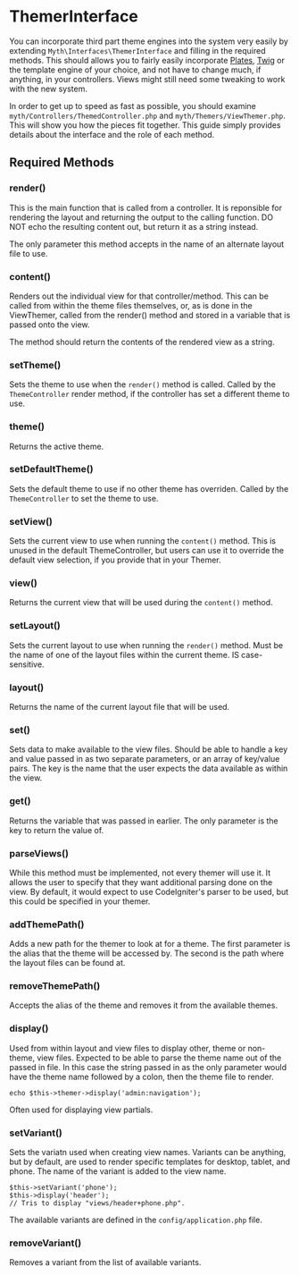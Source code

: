 # ThemerInterface

You can incorporate third part theme engines into the system very easily by extending `Myth\Interfaces\ThemerInterface` and filling in the required methods. This should allows you to fairly easily incorporate [Plates](http://platesphp.com/), [Twig](http://twig.sensiolabs.org/) or the template engine of your choice, and not have to change much, if anything, in your controllers. Views might still need some tweaking to work with the new system. 

In order to get up to speed as fast as possible, you should examine `myth/Controllers/ThemedController.php` and `myth/Themers/ViewThemer.php`. This will show you how the pieces fit together. This guide simply provides details about the interface and the role of each method.

## Required Methods

### render()
This is the main function that is called from a controller. It is reponsible for rendering the layout and returning the output to the calling function. DO NOT echo the resulting content out, but return it as a string instead.

The only parameter this method accepts in the name of an alternate layout file to use.

### content()
Renders out the individual view for that controller/method. This can be called from within the theme files themselves, or, as is done in the ViewThemer, called from the render() method and stored in a variable that is passed onto the view. 

The method should return the contents of the rendered view as a string.

### setTheme()
Sets the theme to use when the `render()` method is called. Called by the `ThemeController` render method, if the controller has set a different theme to use.

### theme()
Returns the active theme.

### setDefaultTheme()
Sets the default theme to use if no other theme has overriden. Called by the `ThemeController` to set the theme to use. 

### setView()
Sets the current view to use when running the `content()` method. This is unused in the default ThemeController, but users can use it to override the default view selection, if you provide that in your Themer.

### view()
Returns the current view that will be used during the `content()` method.

### setLayout()
Sets the current layout to use when running the `render()` method. Must be the name of one of the layout files within the current theme. IS case-sensitive.

### layout()
Returns the name of the current layout file that will be used.

### set()
Sets data to make available to the view files. Should be able to handle a key and value passed in as two separate parameters, or an array of key/value pairs. The key is the name that the user expects the data available as within the view. 

### get()
Returns the variable that was passed in earlier. The only parameter is the key to return the value of.

### parseViews()
While this method must be implemented, not every themer will use it. It allows the user to specify that they want additional parsing done on the view. By default, it would expect to use CodeIgniter's parser to be used, but this could be specified in your themer.

### addThemePath()
Adds a new path for the themer to look at for a theme. The first parameter is the alias that the theme will be accessed by. The second is the path where the layout files can be found at.

### removeThemePath()
Accepts the alias of the theme and removes it from the available themes.

### display()
Used from within layout and view files to display other, theme or non-theme, view files. Expected to be able to parse the theme name out of the passed in file. In this case the string passed in as the only parameter would have the theme name followed by a colon, then the theme file to render. 

	echo $this->themer->display('admin:navigation');

Often used for displaying view partials. 

### setVariant()
Sets the variatn used when creating view names. Variants can be anything, but by default, are used to render specific templates for desktop, tablet, and phone. The name of the variant is added to the view name.

	$this->setVariant('phone');
	$this->display('header');
	// Tris to display "views/header+phone.php".
	
The available variants are defined in the `config/application.php` file. 

### removeVariant()
Removes a variant from the list of available variants.